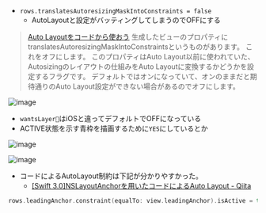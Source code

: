 - `rows.translatesAutoresizingMaskIntoConstraints = false`
    - AutoLayoutと設定がバッティングしてしまうのでOFFにする

>[Auto Layoutをコードから使おう](https://blog.personal-factory.com/2016/01/11/make-auto-layout-via-code/)
> 生成したビューのプロパティにtranslatesAutoresizingMaskIntoConstraintsというものがあります。
> これをオフにします。
> このプロパティはAuto Layout以前に使われていた、Autosizingのレイアウトの仕組みをAuto Layoutに変換するかどうかを設定するフラグです。
> デフォルトではオンになっていて、オンのままだと期待通りのAuto Layout設定ができない場合があるのでオフにします。    

![image](https://i.imgur.com/uHqYe8F.png)

- `wantsLayer`はiOSと違ってデフォルトでOFFになっている
- ACTIVE状態を示す青枠を描画するために`YES`にしているとか

![image](https://i.imgur.com/vUJsskI.png)

![image](https://i.imgur.com/N7I4Orn.png)

- コードによるAutoLayout制約は下記が分かりやすかった。
    - [\[Swift 3\.0\]NSLayoutAnchorを用いたコードによるAuto Layout \- Qiita](https://qiita.com/shindooo/items/36d2e8bf9d8ba3fa4ed5)

```swift
rows.leadingAnchor.constraint(equalTo: view.leadingAnchor).isActive = true
```

